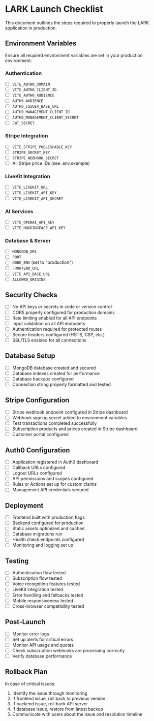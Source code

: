# LARK Launch Checklist

This document outlines the steps required to properly launch the LARK application in production.

## Environment Variables

Ensure all required environment variables are set in your production environment:

### Authentication
- [ ] `VITE_AUTH0_DOMAIN`
- [ ] `VITE_AUTH0_CLIENT_ID`
- [ ] `VITE_AUTH0_AUDIENCE`
- [ ] `AUTH0_AUDIENCE`
- [ ] `AUTH0_ISSUER_BASE_URL`
- [ ] `AUTH0_MANAGEMENT_CLIENT_ID`
- [ ] `AUTH0_MANAGEMENT_CLIENT_SECRET`
- [ ] `JWT_SECRET`

### Stripe Integration
- [ ] `VITE_STRIPE_PUBLISHABLE_KEY`
- [ ] `STRIPE_SECRET_KEY`
- [ ] `STRIPE_WEBHOOK_SECRET`
- [ ] All Stripe price IDs (see .env.example)

### LiveKit Integration
- [ ] `VITE_LIVEKIT_URL`
- [ ] `VITE_LIVEKIT_API_KEY`
- [ ] `VITE_LIVEKIT_API_SECRET`

### AI Services
- [ ] `VITE_OPENAI_API_KEY`
- [ ] `VITE_HUGGINGFACE_API_KEY`

### Database & Server
- [ ] `MONGODB_URI`
- [ ] `PORT`
- [ ] `NODE_ENV` (set to "production")
- [ ] `FRONTEND_URL`
- [ ] `VITE_API_BASE_URL`
- [ ] `ALLOWED_ORIGINS`

## Security Checks

- [ ] No API keys or secrets in code or version control
- [ ] CORS properly configured for production domains
- [ ] Rate limiting enabled for all API endpoints
- [ ] Input validation on all API endpoints
- [ ] Authentication required for protected routes
- [ ] Secure headers configured (HSTS, CSP, etc.)
- [ ] SSL/TLS enabled for all connections

## Database Setup

- [ ] MongoDB database created and secured
- [ ] Database indexes created for performance
- [ ] Database backups configured
- [ ] Connection string properly formatted and tested

## Stripe Configuration

- [ ] Stripe webhook endpoint configured in Stripe dashboard
- [ ] Webhook signing secret added to environment variables
- [ ] Test transactions completed successfully
- [ ] Subscription products and prices created in Stripe dashboard
- [ ] Customer portal configured

## Auth0 Configuration

- [ ] Application registered in Auth0 dashboard
- [ ] Callback URLs configured
- [ ] Logout URLs configured
- [ ] API permissions and scopes configured
- [ ] Rules or Actions set up for custom claims
- [ ] Management API credentials secured

## Deployment

- [ ] Frontend built with production flags
- [ ] Backend configured for production
- [ ] Static assets optimized and cached
- [ ] Database migrations run
- [ ] Health check endpoints configured
- [ ] Monitoring and logging set up

## Testing

- [ ] Authentication flow tested
- [ ] Subscription flow tested
- [ ] Voice recognition features tested
- [ ] LiveKit integration tested
- [ ] Error handling and fallbacks tested
- [ ] Mobile responsiveness tested
- [ ] Cross-browser compatibility tested

## Post-Launch

- [ ] Monitor error logs
- [ ] Set up alerts for critical errors
- [ ] Monitor API usage and quotas
- [ ] Check subscription webhooks are processing correctly
- [ ] Verify database performance

## Rollback Plan

In case of critical issues:

1. Identify the issue through monitoring
2. If frontend issue, roll back to previous version
3. If backend issue, roll back API server
4. If database issue, restore from latest backup
5. Communicate with users about the issue and resolution timeline

